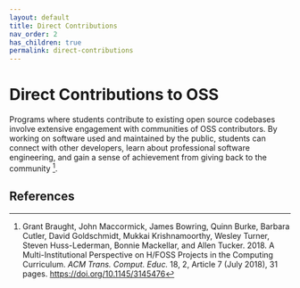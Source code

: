 ```yaml
---
layout: default
title: Direct Contributions
nav_order: 2
has_children: true
permalink: direct-contributions
---
```


# Direct Contributions to OSS

Programs where students contribute to existing open source codebases involve extensive engagement with communities of OSS contributors. By working on software used and maintained by the public, students can connect with other developers, learn about professional software engineering, and gain a sense of achievement from giving back to the community [^fn1].

## References

[^fn1]: Grant Braught, John Maccormick, James Bowring, Quinn Burke, Barbara Cutler, David Goldschmidt, Mukkai Krishnamoorthy, Wesley Turner, Steven Huss-Lederman, Bonnie Mackellar, and Allen Tucker. 2018. A Multi-Institutional Perspective on H/FOSS Projects in the Computing Curriculum. *ACM Trans. Comput. Educ.* 18, 2, Article 7 (July 2018), 31 pages. https://doi.org/10.1145/3145476